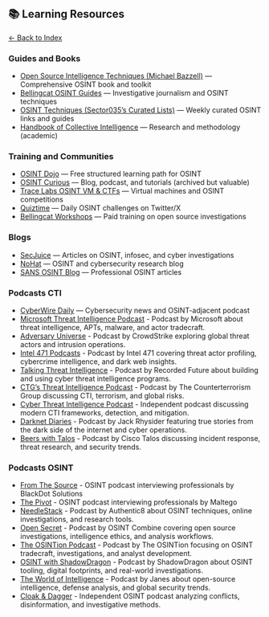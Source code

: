 ## 📚 Learning Resources

[← Back to Index](../README.md)

### Guides and Books
- [Open Source Intelligence Techniques (Michael Bazzell)](https://inteltechniques.com/) — Comprehensive OSINT book and toolkit  
- [Bellingcat OSINT Guides](https://www.bellingcat.com/resources/) — Investigative journalism and OSINT techniques  
- [OSINT Techniques (Sector035’s Curated Lists)](https://sector035.nl/) — Weekly curated OSINT links and guides  
- [Handbook of Collective Intelligence](https://collective-intelligence.github.io/) — Research and methodology (academic)  

### Training and Communities
- [OSINT Dojo](https://www.osintdojo.com/) — Free structured learning path for OSINT  
- [OSINT Curious](https://www.osintcurio.us/) — Blog, podcast, and tutorials (archived but valuable)  
- [Trace Labs OSINT VM & CTFs](https://www.tracelabs.org/) — Virtual machines and OSINT competitions  
- [Quiztime](https://twitter.com/quiztime) — Daily OSINT challenges on Twitter/X  
- [Bellingcat Workshops](https://www.bellingcat.com/workshops/) — Paid training on open source investigations  

### Blogs 
- [SecJuice](https://www.secjuice.com/) — Articles on OSINT, infosec, and cyber investigations  
- [NoHat](https://www.nohat.cc/) — OSINT and cybersecurity research blog  
- [SANS OSINT Blog](https://www.sans.org/blog/osint/) — Professional OSINT articles

### Podcasts CTI
- [CyberWire Daily](https://thecyberwire.com/podcasts/daily-podcast) — Cybersecurity news and OSINT-adjacent podcast
- [Microsoft Threat Intelligence Podcast](https://thecyberwire.com/podcasts/microsoft-threat-intelligence) - Podcast by Microsoft about threat intelligence, APTs, malware, and actor tradecraft.  
- [Adversary Universe](https://www.crowdstrike.com/en-us/resources/adversary-universe-podcast/) - Podcast by CrowdStrike exploring global threat actors and intrusion operations.  
- [Intel 471 Podcasts](https://www.intel471.com/resources/podcasts) - Podcast by Intel 471 covering threat actor profiling, cybercrime intelligence, and dark web insights.  
- [Talking Threat Intelligence](https://podcasts.apple.com/us/podcast/talking-threat-intelligence/id1596117790) - Podcast by Recorded Future about building and using cyber threat intelligence programs.  
- [CTG’s Threat Intelligence Podcast](https://podcasts.apple.com/us/podcast/ctgs-threat-intelligence-podcast/id1560877905) - Podcast by The Counterterrorism Group discussing CTI, terrorism, and global risks.  
- [Cyber Threat Intelligence Podcast](https://podcasts.apple.com/us/podcast/cyber-threat-intelligence-podcast/id1799885212) - Independent podcast discussing modern CTI frameworks, detection, and mitigation.
- [Darknet Diaries](https://darknetdiaries.com/) - Podcast by Jack Rhysider featuring true stories from the dark side of the internet and cyber operations.  
- [Beers with Talos](https://talosintelligence.com/podcasts) - Podcast by Cisco Talos discussing incident response, threat research, and security trends.   

### Podcasts OSINT

- [From The Source](https://blackdotsolutions.com/podcast) - OSINT podcast interviewing professionals by BlackDot Solutions
- [The Pivot](https://www.maltego.com/categories/the-pivot-podcast/) - OSINT podcast interviewing professionals by Maltego
- [NeedleStack](https://www.authentic8.com/needlestack) - Podcast by Authentic8 about OSINT techniques, online investigations, and research tools.  
- [Open Secret](https://www.osintcombine.com/podcast) - Podcast by OSINT Combine covering open source investigations, intelligence ethics, and analysis workflows.  
- [The OSINTion Podcast](https://open.spotify.com/show/4AoEyXRpfQ3hzzcw8idd2p) - Podcast by The OSINTion focusing on OSINT tradecraft, investigations, and analyst development.  
- [OSINT with ShadowDragon](https://podcast.shadowdragon.io/) - Podcast by ShadowDragon about OSINT tooling, digital footprints, and real-world investigations.  
- [The World of Intelligence](https://open.spotify.com/show/00YnC7VESPyjXWUDafDnvP) - Podcast by Janes about open-source intelligence, defense analysis, and global security trends.  
- [Cloak & Dagger](https://podcasts.apple.com/be/podcast/cloak-and-dagger-an-osint-podcast/id1685681095) - Independent OSINT podcast analyzing conflicts, disinformation, and investigative methods.  
